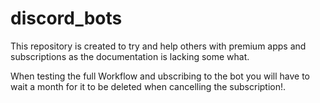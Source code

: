 # discord_bots
This repository is created to try and help others with premium apps and subscriptions as the documentation is lacking some what.

When testing the full Workflow and ubscribing to the bot you will have to wait a month for it to be deleted when cancelling the subscription!.
